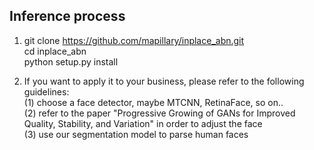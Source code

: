 ## Inference process

1. git clone https://github.com/mapillary/inplace_abn.git  
   cd inplace_abn  
   python setup.py install  
 
2. If you want to apply it to your business, please refer to the following guidelines:  
(1) choose a face detector, maybe MTCNN, RetinaFace, so on..  
(2) refer to the paper "Progressive Growing of GANs for Improved Quality, Stability, and Variation" in order to adjust the face  
(3) use our segmentation model to parse human faces  
